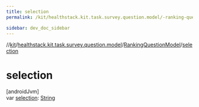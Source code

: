 ```yaml
---
title: selection
permalink: /kit/healthstack.kit.task.survey.question.model/-ranking-question-model/selection.html

sidebar: dev_doc_sidebar
---
```

//[kit](../../../index.html)/[healthstack.kit.task.survey.question.model](../index.html)/[RankingQuestionModel](index.html)/[selection](selection.html)



# selection



[androidJvm]\
var [selection](selection.html): [String](https://kotlinlang.org/api/latest/jvm/stdlib/kotlin/-string/index.html)




